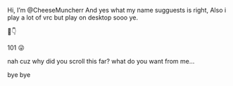  Hi, I’m @CheeseMuncherr
       And yes what my name sugguests is right, 
       Also i play a lot of vrc but play on desktop sooo ye.



















































🤨👇













































 101 😜






















































 nah cuz why did you scroll this far? what do you want from me...






















bye bye


       
